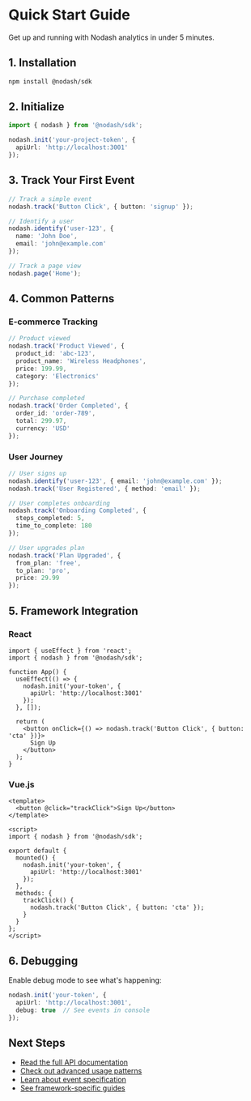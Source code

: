 # Quick Start Guide

Get up and running with Nodash analytics in under 5 minutes.

## 1. Installation

```bash
npm install @nodash/sdk
```

## 2. Initialize

```typescript
import { nodash } from '@nodash/sdk';

nodash.init('your-project-token', {
  apiUrl: 'http://localhost:3001'
});
```

## 3. Track Your First Event

```typescript
// Track a simple event
nodash.track('Button Click', { button: 'signup' });

// Identify a user
nodash.identify('user-123', { 
  name: 'John Doe', 
  email: 'john@example.com' 
});

// Track a page view
nodash.page('Home');
```

## 4. Common Patterns

### E-commerce Tracking

```typescript
// Product viewed
nodash.track('Product Viewed', {
  product_id: 'abc-123',
  product_name: 'Wireless Headphones',
  price: 199.99,
  category: 'Electronics'
});

// Purchase completed
nodash.track('Order Completed', {
  order_id: 'order-789',
  total: 299.97,
  currency: 'USD'
});
```

### User Journey

```typescript
// User signs up
nodash.identify('user-123', { email: 'john@example.com' });
nodash.track('User Registered', { method: 'email' });

// User completes onboarding
nodash.track('Onboarding Completed', { 
  steps_completed: 5,
  time_to_complete: 180 
});

// User upgrades plan
nodash.track('Plan Upgraded', { 
  from_plan: 'free',
  to_plan: 'pro',
  price: 29.99 
});
```

## 5. Framework Integration

### React

```tsx
import { useEffect } from 'react';
import { nodash } from '@nodash/sdk';

function App() {
  useEffect(() => {
    nodash.init('your-token', {
      apiUrl: 'http://localhost:3001'
    });
  }, []);

  return (
    <button onClick={() => nodash.track('Button Click', { button: 'cta' })}>
      Sign Up
    </button>
  );
}
```

### Vue.js

```vue
<template>
  <button @click="trackClick">Sign Up</button>
</template>

<script>
import { nodash } from '@nodash/sdk';

export default {
  mounted() {
    nodash.init('your-token', {
      apiUrl: 'http://localhost:3001'
    });
  },
  methods: {
    trackClick() {
      nodash.track('Button Click', { button: 'cta' });
    }
  }
};
</script>
```

## 6. Debugging

Enable debug mode to see what's happening:

```typescript
nodash.init('your-token', {
  apiUrl: 'http://localhost:3001',
  debug: true  // See events in console
});
```

## Next Steps

- [Read the full API documentation](../README.md)
- [Check out advanced usage patterns](./advanced-usage.md)
- [Learn about event specification](./event-specification.md)
- [See framework-specific guides](./framework-guides.md) 